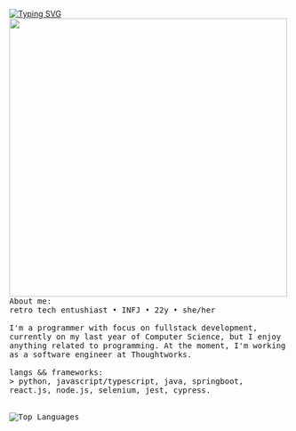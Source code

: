 <p float="left">
   <a href="https://git.io/typing-svg"><img src="https://readme-typing-svg.demolab.com?font=Fira+Code&pause=1000&color=CCF727&random=false&width=500&height=40&lines=Hey%2F+I'm+Stefani.+I'm+into+computer+stuff." alt="Typing SVG" /></a>
 <img src="https://i.imgur.com/PiZgIGp.jpeg" width="500" align="left">
  <p float="left">
    <samp>
       About me:
      <br>
       retro tech entushiast ➧ INFJ ➧ 22y ➧ she/her
      <br>
       <br>
             I'm a programmer with focus on fullstack development, currently on my last year of Computer Science, but I enjoy anything related to programming. At the moment, I'm working as a software engineer at Thoughtworks. <br>
       <br>
      langs && frameworks:<br>
          > python, javascript/typescript, java, springboot, react.js, node.js, selenium, jest, cypress.
      <br>
      <br />
      <br>
       <img src="https://github-readme-stats.vercel.app/api/top-langs/?username=stefani16bit&layout=compact&theme=highcontrast" alt="Top Languages">
     <br>
     </samp>
  </p>
</p>
   </div>
  </div>
  <br>
</div>
